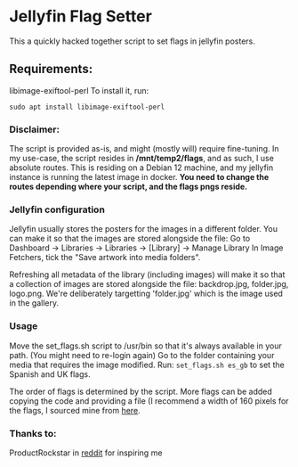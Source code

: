 # Jellyfin Flag Setter

This a  quickly hacked together script to set flags in jellyfin posters.

## Requirements:
libimage-exiftool-perl
To install it, run:

```
sudo apt install libimage-exiftool-perl
```

### Disclaimer:
The script is provided as-is, and might (mostly will) require fine-tuning.
In my use-case, the script resides in **/mnt/temp2/flags**, and as such, I use absolute routes.
This is residing on a Debian 12 machine, and my jellyfin instance is running the latest image in docker. 
**You need to change the routes depending where your script, and the flags pngs reside.**

### Jellyfin configuration
Jellyfin usually stores the posters for the images in a different folder. You can make it so that the images are stored alongside the file:
Go to Dashboard -> Libraries -> Libraries -> [Library] -> Manage Library
In Image Fetchers, tick the "Save artwork into media folders".

Refreshing all metadata of the library (including images) will make it so that a collection of images are stored alongside the file: backdrop.jpg, folder.jpg, logo.png. We're deliberately targetting 'folder.jpg' which is the image used in the gallery.

### Usage
Move the set_flags.sh script to /usr/bin so that it's always available in your path. (You might need to re-login again)
Go to the folder containing your media that requires the image modified.
Run:
```set_flags.sh es_gb```
to set the Spanish and UK flags.

The order of flags is determined by the script. More flags can be added copying the code and providing a file (I recommend a width of 160 pixels for the flags, I sourced mine from [here](https://flagpedia.net/download/icons).

### Thanks to:
ProductRockstar in [reddit](https://www.reddit.com/r/jellyfin/comments/11dgmp3/script_to_add_language_overlay_to_movie_poster/) for inspiring me
